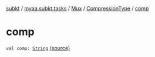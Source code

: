 [subkt](../../../index.md) / [myaa.subkt.tasks](../../index.md) / [Mux](../index.md) / [CompressionType](index.md) / [comp](./comp.md)

# comp

`val comp: `[`String`](https://kotlinlang.org/api/latest/jvm/stdlib/kotlin/-string/index.html) [(source)](https://github.com/Myaamori/SubKt/blob/0.1.9/src/main/kotlin/myaa/subkt/tasks/muxtask.kt#L115)